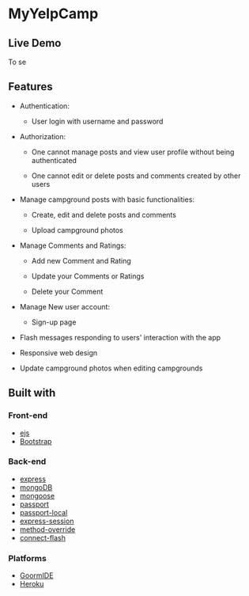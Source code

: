 # MyYelpCamp



## Live Demo

To se

## Features

* Authentication:
  
  * User login with username and password

* Authorization:

  * One cannot manage posts and view user profile without being authenticated

  * One cannot edit or delete posts and comments created by other users


* Manage campground posts with basic functionalities:

  * Create, edit and delete posts and comments

  * Upload campground photos
  
* Manage Comments and Ratings:

	* Add new Comment and Rating
	
	* Update your Comments or Ratings
	
    * Delete your Comment
	
* Manage New user account:

	* Sign-up page


* Flash messages responding to users' interaction with the app

* Responsive web design

* Update campground photos when editing campgrounds


 
## Built with

### Front-end

* [ejs](http://ejs.co/)
* [Bootstrap](https://getbootstrap.com/docs/3.3.7/)

### Back-end

* [express](https://expressjs.com/)
* [mongoDB](https://www.mongodb.com/)
* [mongoose](http://mongoosejs.com/)
* [passport](http://www.passportjs.org/)
* [passport-local](https://github.com/jaredhanson/passport-local#passport-local)
* [express-session](https://github.com/expressjs/session#express-session)
* [method-override](https://github.com/expressjs/method-override#method-override)
* [connect-flash](https://github.com/jaredhanson/connect-flash#connect-flash)

### Platforms

* [GoormIDE](https://ide.goorm.io/)
* [Heroku](https://www.heroku.com/)
